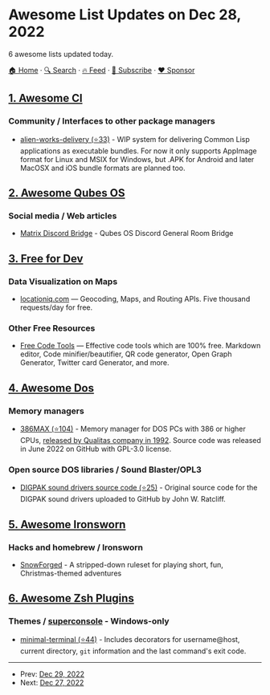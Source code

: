 # Awesome List Updates on Dec 28, 2022

6 awesome lists updated today.

[🏠 Home](/README.md) · [🔍 Search](https://www.trackawesomelist.com/search/) · [🔥 Feed](https://www.trackawesomelist.com/rss.xml) · [📮 Subscribe](https://trackawesomelist.us17.list-manage.com/subscribe?u=d2f0117aa829c83a63ec63c2f&id=36a103854c) · [❤️  Sponsor](https://github.com/sponsors/theowenyoung)



## [1. Awesome Cl](/content/CodyReichert/awesome-cl/README.md)

### Community / Interfaces to other package managers

*   [alien-works-delivery (⭐33)](https://github.com/borodust/alien-works-delivery) - WIP system for delivering Common Lisp applications as executable bundles. For now it only supports AppImage format for Linux and MSIX for Windows, but .APK for Android and later MacOSX and iOS bundle formats are planned too.

## [2. Awesome Qubes OS](/content/xn0px90/Awesome-Qubes-OS/README.md)

### Social media / Web articles

*   [Matrix Discord Bridge](https://matrix.to/#/#qubes-os-discord-bridge-v2:matrix.org) - Qubes OS Discord General Room Bridge

## [3. Free for Dev](/content/ripienaar/free-for-dev/README.md)

### Data Visualization on Maps

*   [locationiq.com](https://locationiq.com/) — Geocoding, Maps, and Routing APIs. Five thousand requests/day for free.

### Other Free Resources

*   [Free Code Tools](https://freecodetools.org/) — Effective code tools which are 100% free. Markdown editor, Code minifier/beautifier, QR code generator, Open Graph Generator, Twitter card Generator, and more.

## [4. Awesome Dos](/content/balintkissdev/awesome-dos/README.md)

### Memory managers

*   [386MAX (⭐104)](https://github.com/sudleyplace/386MAX) - Memory manager for DOS PCs with 386 or higher CPUs, [released by Qualitas company in 1992](https://winworldpc.com/product/386max/6x). Source code was released in June 2022 on GitHub with GPL-3.0 license.

### Open source DOS libraries / Sound Blaster/OPL3

*   [DIGPAK sound drivers source code (⭐25)](https://github.com/jratcliff63367/digpak) - Original source code for the DIGPAK sound drivers uploaded to GitHub by John W. Ratcliff.

## [5. Awesome Ironsworn](/content/Billiam/awesome-ironsworn/README.md)

### Hacks and homebrew / Ironsworn

*   [SnowForged](https://mmcv.itch.io/ironsworn-snowforged) - A stripped-down ruleset for playing short, fun, Christmas-themed adventures

## [6. Awesome Zsh Plugins](/content/unixorn/awesome-zsh-plugins/README.md)

### Themes / [superconsole](https://github.com/alexchmykhalo/superconsole) - Windows-only

*   [minimal-terminal (⭐44)](https://github.com/Lissy93/minimal-terminal-prompt) - Includes decorators for username\@host, current directory, `git` information and the last command's exit code.

---

- Prev: [Dec 29, 2022](/content/2022/12/29/README.md)
- Next: [Dec 27, 2022](/content/2022/12/27/README.md)